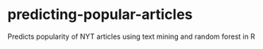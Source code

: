 # predicting-popular-articles
Predicts popularity of NYT articles using text mining and random forest in R
